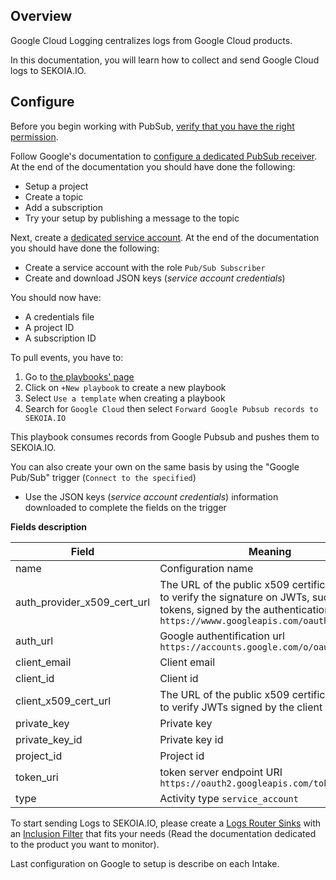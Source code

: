 ## Overview

Google Cloud Logging centralizes logs from Google Cloud products.

In this documentation, you will learn how to collect and send Google Cloud logs to SEKOIA.IO.

## Configure

Before you begin working with PubSub, [verify that you have the right permission](https://cloud.google.com/logging/docs/export/configure_export_v2?hl=en#before-you-begin).

Follow Google's documentation to [configure a dedicated PubSub receiver](https://cloud.google.com/pubsub/docs/publish-receive-messages-console). At the end of the documentation you should have done the following:

   - Setup a project
   - Create a topic
   - Add a subscription 
   - Try your setup by publishing a message to the topic

Next, create a [dedicated service account](https://cloud.google.com/iam/docs/creating-managing-service-accounts). At the end of the documentation you should have done the following:

- Create a service account with the role `Pub/Sub Subscriber`
- Create and download JSON keys (*service account credentials*) 

You should now have:

   - A credentials file
   - A project ID
   - A subscription ID

To pull events, you have to:

1. Go to [the playbooks' page](https://app.sekoia.io/operations/playbooks) 
2. Click on `+New playbook` to create a new playbook 
3. Select `Use a template` when creating a playbook
4. Search for `Google Cloud` then select `Forward Google Pubsub records to SEKOIA.IO`

This playbook consumes records from Google Pubsub and pushes them to SEKOIA.IO. 


You can also create your own on the same basis by using the "Google Pub/Sub" trigger (`Connect to the specified`)

- Use the JSON keys (*service account credentials*) information downloaded to complete the fields on the trigger

**Fields description**

|Field|Meaning|
|---|---|
|name| Configuration name|
|auth_provider_x509_cert_url| The URL of the public x509 certificate, used to verify the signature on JWTs, such as ID tokens, signed by the authentication provider. `https://wwww.googleapis.com/oauth2/v1/certs`|
|auth_url| Google authentification url `https://accounts.google.com/o/oauth2/auth`|
|client_email| Client email|
|client_id| Client id|
|client_x509_cert_url| The URL of the public x509 certificate, used to verify JWTs signed by the client|
|private_key| Private key|
|private_key_id| Private key id|
|project_id| Project id|
|token_uri| token server endpoint URI `https://oauth2.googleapis.com/token`|
|type|Activity type `service_account`|

To start sending Logs to SEKOIA.IO, please create a [Logs Router Sinks](https://cloud.google.com/logging/docs/export/configure_export_v2?hl=en#creating_sink) with an [Inclusion Filter](https://cloud.google.com/logging/docs/view/logging-query-language) that fits your needs (Read the documentation dedicated to the product you want to monitor).

Last configuration on Google to setup is describe on each Intake.
